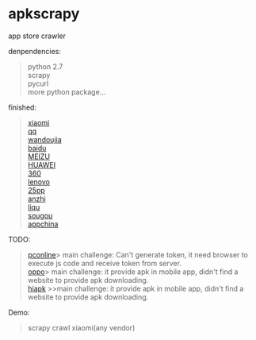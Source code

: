# apkscrapy
app store crawler  
  
denpendencies:  
>python 2.7  
>scrapy  
>pycurl  
>more python package...  
  
finished:  
>[xiaomi](http://app.mi.com/)  
>[qq](https://sj.qq.com/myapp/index.htm)  
>[wandoujia](https://www.wandoujia.com)  
>[baidu](https://shouji.baidu.com)  
>[MEIZU](http://app.meizu.com/)   
>[HUAWEI](http://app.hicloud.com/)  
>[360](http://zhushou.360.cn/)  
>[lenovo](https://www.lenovomm.com/)  
>[25pp](https://www.25pp.com/android/)  
>[anzhi](http://www.anzhi.com/)  
>[liqu](https://www.liqucn.com/)  
>[sougou](http://zhushou.sogou.com/apps)  
>[appchina](http://www.appchina.com/)  
  
  
TODO:  
>[pconline](https://dl.pconline.com.cn/android/)>  main challenge: Can't generate token, it need browser to execute js code and receive token from server.  
>[oppo](https://store.oppomobile.com/)> main challenge: it provide apk in mobile app, didn't find a website to provide apk downloading.  
>[hiapk](http://apk.hiapk.com/)  >>main challenge: it provide apk in mobile app, didn't find a website to provide apk downloading.  
    
Demo:  
>scrapy crawl xiaomi(any vendor)   
